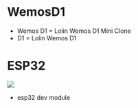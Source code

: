 # WemosD1

* Wemos D1 = Lolin Wemos D1  Mini Clone
* D1 = Lolin Wemos D1
# ESP32

![](https://www.arduinoecia.com.br/wp-content/uploads/2021/07/Pinagem-ESP32-Pinout-1024x640.jpg)

* esp32 dev module 
